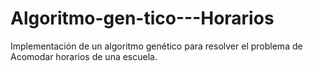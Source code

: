 # Algoritmo-gen-tico---Horarios
Implementación de un algoritmo genético para resolver el problema de Acomodar horarios de una escuela.
